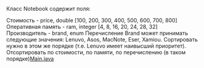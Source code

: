 Класс Notebook содержит поля:

Стоимость - price, double [100, 200, 300, 400, 500, 600, 700, 800]
Оперативная память - ram, integer [4, 8, 16, 20, 24, 28, 32]
Производитель - brand, enum Перечисление Brand может принимать следующие значения: Lenuvo, Asos, MacNote, Eser, Xamiou. 
Сортировать нужно в этом же порядке (т.е. Lenuvo имеет наивысший приоритет). 
Отсортировать по стоимости, по памяти, по перечислению (в таком порядке)[Main.java](../../../../../../../Desktop/DZ/ads_20230112/src/main/java/ru/gb/l2/Main.java)